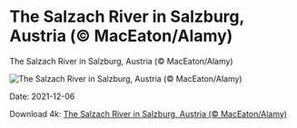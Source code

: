 # The Salzach River in Salzburg, Austria (© MacEaton/Alamy)

The Salzach River in Salzburg, Austria (© MacEaton/Alamy)

![The Salzach River in Salzburg, Austria (© MacEaton/Alamy)](https://bing.com/th?id=OHR.SalzburgKrampus_EN-US9186815435_UHD.jpg&w=1024&h=576)

Date: 2021-12-06

Download 4k: [The Salzach River in Salzburg, Austria (© MacEaton/Alamy)](https://bing.com/th?id=OHR.SalzburgKrampus_EN-US9186815435_UHD.jpg)

